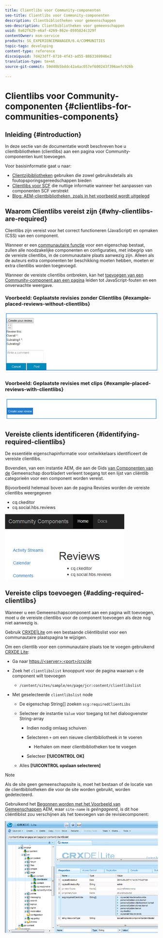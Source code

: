 ```yaml
---
title: Clientlibs voor Community-componenten
seo-title: Clientlibs voor Community-componenten
description: Clientbibliotheken voor gemeenschappen
seo-description: Clientbibliotheken voor gemeenschappen
uuid: 0a62f629-e6af-4269-862e-0595824c329f
contentOwner: msm-service
products: SG_EXPERIENCEMANAGER/6.4/COMMUNITIES
topic-tags: developing
content-type: reference
discoiquuid: 7d423dff-8710-4f43-ad55-8863169946e2
translation-type: tm+mt
source-git-commit: 59d40b5bddc42a4ac057ef600243f396aefc926b

---
```



# Clientlibs voor Community-componenten {#clientlibs-for-communities-components}

## Inleiding {#introduction}

In deze sectie van de documentatie wordt beschreven hoe u clientbibliotheken (clientlibs) aan een pagina voor Community-componenten kunt toevoegen.

Voor basisinformatie gaat u naar:

* [Clientzijbibliotheken](../../help/sites-developing/clientlibs.md) gebruiken die zowel gebruiksdetails als foutopsporingsgereedschappen bieden
* [Clientlibs voor SCF](client-customize.md#clientlibs) die nuttige informatie wanneer het aanpassen van componenten SCF verstrekt
* [Blog: AEM-clientbibliotheken, zoals in het voorbeeld wordt uitgelegd](https://blogs.adobe.com/experiencedelivers/experience-management/clientlibs-explained-example/)

## Waarom Clientlibs vereist zijn {#why-clientlibs-are-required}

Clientlibs zijn vereist voor het correct functioneren (JavaScript) en opmaken (CSS) van een component.

Wanneer er een [communautaire functie](functions.md) voor een eigenschap bestaat, zullen alle noodzakelijke componenten en configuraties, met inbegrip van de vereiste clientlibs, in de communautaire plaats aanwezig zijn. Alleen als de auteurs extra componenten ter beschikking moeten hebben, moeten er extra clientlibs worden toegevoegd.

Wanneer de vereiste clientlibs ontbreken, kan het [toevoegen van een Community-component aan een pagina](author-communities.md) leiden tot JavaScript-fouten en een onverwachte weergave.

### Voorbeeld: Geplaatste revisies zonder Clientlibs {#example-placed-reviews-without-clientlibs}

![chlimage_1-244](assets/chlimage_1-244.png)

### Voorbeeld: Geplaatste revisies met clips {#example-placed-reviews-with-clientlibs}

![chlimage_1-245](assets/chlimage_1-245.png)

## Vereiste clients identificeren {#identifying-required-clientlibs}

De essentiële eigenschapinformatie voor ontwikkelaars identificeert de vereiste clientlibs.

Bovendien, van een instantie AEM, die aan de Gids [van Componenten van de](components-guide.md) Gemeenschap doorbladert verleent toegang tot een lijst van cliëntlib categorieën voor een component worden vereist.

Bijvoorbeeld helemaal boven aan de pagina [](http://localhost:4502/content/community-components/en/reviews.html) Revisies worden de vereiste clientlibs weergegeven

* cq.ckeditor
* cq.social.hbs.reviews

![chlimage_1-246](assets/chlimage_1-246.png)

## Vereiste clips toevoegen {#adding-required-clientlibs}

Wanneer u een Gemeenschapscomponent aan een pagina wilt toevoegen, moet u de vereiste clientlibs voor de component toevoegen als deze nog niet aanwezig is.

Gebruik [CRXDE|Lite](#using-crxde-lite) om een bestaande cliëntlibslist voor een communautaire plaatspagina te wijzigen.

Om een clientlib voor een communautaire plaats toe te voegen gebruikend [CRXDE Lite](../../help/sites-developing/developing-with-crxde-lite.md):

* Ga naar [https://&lt;server>:&lt;port>/crx/de](http://localhost:4502/crx/de)
* Zoek het `clientlibslist` knooppunt voor de pagina waaraan u de component wilt toevoegen

   * `/content/sites/sample/en/page/jcr:content/clientlibslist`

* Met geselecteerde `clientlibslist` node

   * De eigenschap String[] zoeken `scg:requiredClientLibs`
   * Selecteer de instantie `Value` voor toegang tot het dialoogvenster String-array

      * Indien nodig omlaag schuiven
      * Selecteren `+` om een nieuwe clientbibliotheek in te voeren

         * Herhalen om meer clientbibliotheken toe te voegen
      * Selecteer **[!UICONTROL OK]**
   * Alles **[!UICONTROL opslaan selecteren]**



>[!NOTE]
>
>Als de site geen gemeenschapssite is, moet het bestaan of de locatie van de clientbibliotheken die voor de site worden gebruikt, worden gedetecteerd.

Gebruikend het [Begonnen worden met het Voorbeeld van Gemeenschappen](getting-started.md) AEM, waar `site-name` is *geëngageerd*, is dit hoe cliëntliblist zou verschijnen als het toevoegen van de revisiecomponent:

![chlimage_1-247](assets/chlimage_1-247.png)

